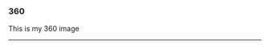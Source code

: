 ### 360

This is my 360 image
<script src="//360.vizor.io/scripts/embed.js" data-vizorurl="https://360.vizor.io/embed/v/gpwv" ></script>

***
